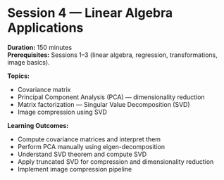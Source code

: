 <!-- Math rendered using GitHub Markdown: use $...$ and $$...$$ -->

# Session 4 — Linear Algebra Applications

**Duration:** 150 minutes  
**Prerequisites:** Sessions 1–3 (linear algebra, regression, transformations, image basics).  

**Topics:**
- Covariance matrix
- Principal Component Analysis (PCA) — dimensionality reduction
- Matrix factorization — Singular Value Decomposition (SVD)
- Image compression using SVD

**Learning Outcomes:**
- Compute covariance matrices and interpret them
- Perform PCA manually using eigen-decomposition
- Understand SVD theorem and compute SVD
- Apply truncated SVD for compression and dimensionality reduction
- Implement image compression pipeline